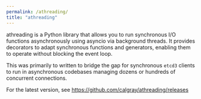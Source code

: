 ```yaml
---
permalink: /athreading/
title: "athreading"
---
```




athreading is a Python library that allows you to run synchronous I/O functions asynchronously using asyncio via background threads. It provides decorators to adapt synchronous functions and generators, enabling them to operate without blocking the event loop.

This was primarily to written to bridge the gap for synchronous `etcd3` clients to run in asynchronous codebases managing dozens or hundreds of concurrent connections.

For the latest version, see https://github.com/calgray/athreading/releases
